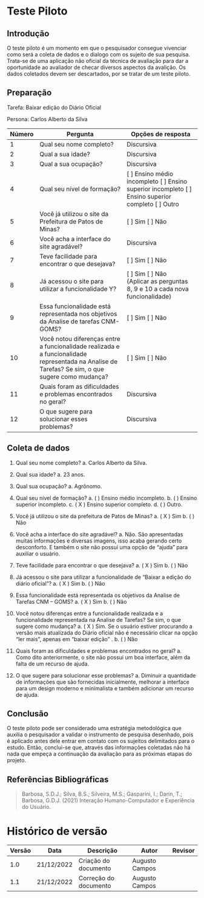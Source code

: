 # Teste Piloto

## Introdução

O teste piloto é um momento em que o pesquisador consegue vivenciar como será a coleta de dados e o dialogo com os sujeito de sua pesquisa. Trata-se de uma aplicação não oficial da técnica de avaliação para dar a oportunidade ao avaliador de checar diversos aspectos da avalição. Os dados coletados devem ser descartados, por se tratar de um teste piloto. 

## Preparação 

Tarefa: Baixar edição do Diário Oficial

Persona: Carlos Alberto da Silva 


| Número | Pergunta                                                                                                                    | Opções de resposta                                                           |
| ------ | --------------------------------------------------------------------------------------------------------------------------- | ---------------------------------------------------------------------------- |
| 1      | Qual seu nome completo?     | Discursiva    |
| 2      | Qual a sua idade?                                                            | Discursiva                                                          |
| 3      | Qual a sua ocupação?       | Discursiva    |
| 4      | Qual seu nível de formação?                                                             | [ ] Ensino médio incompleto [ ] Ensino superior incompleto [ ] Ensino superior completo [ ] Outro                                                         |
| 5      | Você já utilizou o site da Prefeitura de Patos de Minas?                                            | [ ] Sim [ ] Não    |
| 6      | Você acha a interface do site agradável?                                                            | Discursiva                                                          |
| 7      | Teve facilidade para encontrar o que desejava?                                             | [ ] Sim [ ] Não    |
| 8      | Já acessou o site para utilizar a funcionalidade Y?                                            | [ ] Sim [ ] Não<br> (Aplicar as perguntas 8, 9 e 10 a cada nova funcionalidade)    |
| 9      | Essa funcionalidade está representada nos objetivos da Analise de tarefas CNM-GOMS?                                            | [ ] Sim [ ] Não    |
| 10     | Você notou diferenças entre a funcionalidade realizada e a funcionalidade representada na Analise de Tarefas? Se sim, o que sugere como mudança?                                             | [ ] Sim [ ] Não    |
| 11     | Quais foram as dificuldades e problemas encontrados no geral?                                             | Discursiva    |
| 12     | O que sugere para solucionar esses problemas?                                             | Discursiva    |


## Coleta de dados 

1.	Qual seu nome completo? 
    a.	Carlos Alberto da Silva.

2.	Qual sua idade?
    a.	23 anos.

3.	Qual sua ocupação? 
    a.	Agrônomo.

4.	Qual seu nível de formação?
    a.	( ) Ensino médio incompleto.
    b.	( ) Ensino superior incompleto.
    c.	( X ) Ensino superior completo.
    d.	( ) Outro. 

5.	Você já utilizou o site da prefeitura de Patos de Minas?
    a.	( X ) Sim
    b.	( ) Não

6.	Você acha a interface do site agradável?
    a.	Não. São apresentadas muitas informações e diversas imagens, isso acaba gerando certo desconforto.  E também o site não possui uma opção de “ajuda” para auxiliar o usuário. 

7.	Teve facilidade para encontrar o que desejava? 
    a.	( X ) Sim
    b.	( ) Não 

8.	Já acessou o site para utilizar a funcionalidade de “Baixar a edição do diário oficial”?
    a.	( X ) Sim
    b.	( ) Não

9. Essa funcionalidade está representada os objetivos da Analise de Tarefas CNM – GOMS? 
    a. ( X ) Sim
    b. ( ) Não

10. Você notou diferenças entre a funcionalidade realizada e a funcionalidade representada na Analise de Tarefas? Se sim, o que sugere como mudança? 
    a. ( X ) Sim. Se o usuário estiver procurando a versão mais atualizada do Diário oficial não é necessário clicar na opção “ler mais”, apenas em “baixar edição” . 
    b. ( ) Não

11.	Quais foram as dificuldades e problemas encontrados no geral?
    a.	Como dito anteriormente, o site não possui um boa interface, além da falta de um recurso de ajuda. 

12. O que sugere para solucionar esse problemas?
    a. Diminuir a quantidade de informações que são fornecidas inicialmente, melhorar a interface para um design moderno e minimalista e também adicionar um recurso de ajuda. 


## Conclusão

O teste piloto pode ser considerado uma estratégia metodológica que auxilia o pesquisador a validar o instrumento de pesquisa desenhado, pois é aplicado antes dele entrar em contato com os sujeitos delimitados para o estudo. Então, conclui-se que, através das informações coletadas não há nada que empeça a continuação da avaliação para as próximas etapas do projeto. 

## Referências Bibliográficas

> Barbosa, S.D.J.; Silva, B.S.; Silveira, M.S.; Gasparini, I.; Darin, T.; Barbosa, G.D.J. (2021) Interação Humano-Computador e Experiência do Usuário.

# Histórico de versão

| Versão | Data       | Descrição                    | Autor              | Revisor             |
| ------ | ---------- | ---------------------------- | ------------------ | ------------------- |
| 1.0    | 21/12/2022 | Criação do documento         | Augusto Campos     |                     |
| 1.1    | 21/12/2022 | Correção do documento        | Augusto Campos     |                     |